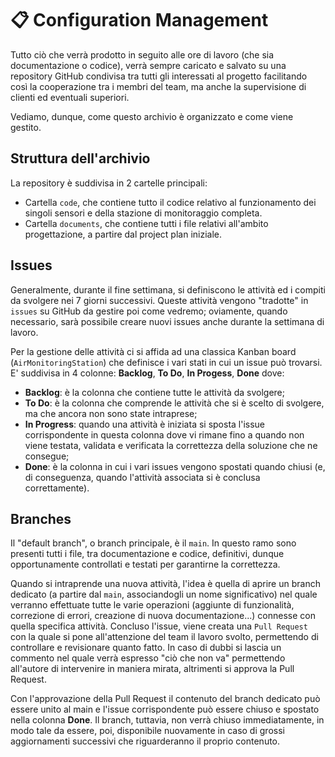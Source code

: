 # :clipboard: Configuration Management
Tutto ciò che verrà prodotto in seguito alle ore di lavoro (che sia documentazione o codice), verrà sempre caricato e salvato su una repository GitHub condivisa tra tutti gli interessati al progetto facilitando così la cooperazione tra i membri del team, ma anche la supervisione di clienti ed eventuali superiori.

Vediamo, dunque, come questo archivio è organizzato e come viene gestito.
## Struttura dell'archivio
La repository è suddivisa in 2 cartelle principali:
* Cartella <code>code</code>, che contiene tutto il codice relativo al funzionamento dei singoli sensori e della stazione di monitoraggio completa.
* Cartella <code>documents</code>, che contiene tutti i file relativi all'ambito progettazione, a partire dal project plan iniziale.
## Issues
Generalmente, durante il fine settimana, si definiscono le attività ed i compiti da svolgere nei 7 giorni successivi. Queste attività vengono "tradotte" in <code>issues</code> su GitHub da gestire poi come vedremo; oviamente, quando necessario, sarà possibile creare nuovi issues anche durante la settimana di lavoro.

Per la gestione delle attività ci si affida ad una classica Kanban board (<code>AirMonitoringStation</code>) che definisce i vari stati in cui un issue può trovarsi. E' suddivisa in 4 colonne: **Backlog**, **To Do**, **In Progess**, **Done** dove:
* **Backlog**: è la colonna che contiene tutte le attività da svolgere;
* **To Do**: è la colonna che comprende le attività che si è scelto di svolgere, ma che ancora non sono state intraprese;
* **In Progress**: quando una attività è iniziata si sposta l'issue corrispondente in questa colonna dove vi rimane fino a quando non viene testata, validata e verificata la correttezza della soluzione che ne consegue;
* **Done**: è la colonna in cui i vari issues vengono spostati quando chiusi (e, di conseguenza, quando l'attività associata si è conclusa correttamente).
## Branches
Il "default branch", o branch principale, è il <code>main</code>. In questo ramo sono presenti tutti i file, tra documentazione e codice, definitivi, dunque opportunamente controllati e testati per garantirne la correttezza.

Quando si intraprende una nuova attività, l'idea è quella di aprire un branch dedicato (a partire dal <code>main</code>, associandogli un nome significativo) nel quale verranno effettuate tutte le varie operazioni (aggiunte di funzionalità, correzione di errori, creazione di nuova documentazione...) connesse con quella specifica attività. Concluso l'issue, viene creata una <code>Pull Request</code> con la quale si pone all'attenzione del team il lavoro svolto, permettendo di controllare e revisionare quanto fatto. In caso di dubbi si lascia un commento nel quale verrà espresso "ciò che non va" permettendo all'autore di intervenire in maniera mirata, altrimenti si approva la Pull Request.

Con l'approvazione della Pull Request il contenuto del branch dedicato può essere unito al main e l'issue corrispondente può essere chiuso e spostato nella colonna **Done**. Il branch, tuttavia, non verrà chiuso immediatamente, in modo tale da essere, poi, disponibile nuovamente in caso di grossi aggiornamenti successivi che riguarderanno il proprio contenuto.
